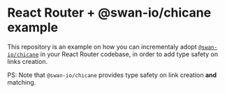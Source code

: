 # React Router + @swan-io/chicane example

This repository is an example on how you can incrementaly adopt [`@swan-io/chicane`](https://github.com/swan-io/chicane) in your React Router codebase, in order to add type safety on links creation.

PS: Note that `@swan-io/chicane` provides type safety on link creation **and** matching.
